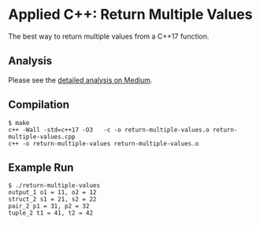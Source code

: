 # Applied C++: Return Multiple Values
The best way to return multiple values from a C++17 function.

## Analysis
Please see the [detailed analysis on Medium](https://medium.com/applied/applied-c-return-multiple-values-b142ff8c014a).

## Compilation
	$ make
	c++ -Wall -std=c++17 -O3   -c -o return-multiple-values.o return-multiple-values.cpp
	c++ -o return-multiple-values return-multiple-values.o

## Example Run
	$ ./return-multiple-values
	output_1 o1 = 11, o2 = 12
	struct_2 s1 = 21, s2 = 22
	pair_2 p1 = 31, p2 = 32
	tuple_2 t1 = 41, t2 = 42
